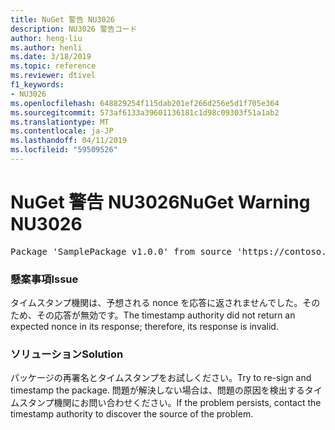 ```yaml
---
title: NuGet 警告 NU3026
description: NU3026 警告コード
author: heng-liu
ms.author: henli
ms.date: 3/18/2019
ms.topic: reference
ms.reviewer: dtivel
f1_keywords:
- NU3026
ms.openlocfilehash: 648829254f115dab201ef266d256e5d1f705e364
ms.sourcegitcommit: 573af6133a39601136181c1d98c09303f51a1ab2
ms.translationtype: MT
ms.contentlocale: ja-JP
ms.lasthandoff: 04/11/2019
ms.locfileid: "59509526"
---
```

# <a name="nuget-warning-nu3026"></a><span data-ttu-id="5c2bb-103">NuGet 警告 NU3026</span><span class="sxs-lookup"><span data-stu-id="5c2bb-103">NuGet Warning NU3026</span></span>

<pre>Package 'SamplePackage v1.0.0' from source 'https://contoso.com/index.json': The timestamp response is invalid. Nonces did not match.</pre>

### <a name="issue"></a><span data-ttu-id="5c2bb-104">懸案事項</span><span class="sxs-lookup"><span data-stu-id="5c2bb-104">Issue</span></span>

<span data-ttu-id="5c2bb-105">タイムスタンプ機関は、予想される nonce を応答に返されませんでした。そのため、その応答が無効です。</span><span class="sxs-lookup"><span data-stu-id="5c2bb-105">The timestamp authority did not return an expected nonce in its response; therefore, its response is invalid.</span></span>


### <a name="solution"></a><span data-ttu-id="5c2bb-106">ソリューション</span><span class="sxs-lookup"><span data-stu-id="5c2bb-106">Solution</span></span>

<span data-ttu-id="5c2bb-107">パッケージの再署名とタイムスタンプをお試しください。</span><span class="sxs-lookup"><span data-stu-id="5c2bb-107">Try to re-sign and timestamp the package.</span></span> <span data-ttu-id="5c2bb-108">問題が解決しない場合は、問題の原因を検出するタイムスタンプ機関にお問い合わせください。</span><span class="sxs-lookup"><span data-stu-id="5c2bb-108">If the problem persists, contact the timestamp authority to discover the source of the problem.</span></span>